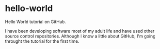 # hello-world
Hello World tutorial on GitHub.

I have been developing software most of my adult life and have used other source control repositories. Although I know a little about GitHub, I'm going throught the tutorial for the first time.
